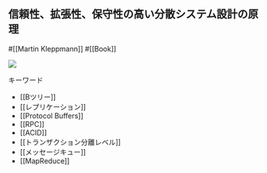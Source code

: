 ## 信頼性、拡張性、保守性の高い分散システム設計の原理

#[[Martin Kleppmann]] #[[Book]]

![](https://m.media-amazon.com/images/I/51T+k4VRzpL._SX342_SY445_.jpg)

キーワード
- [[Bツリー]]
- [[レプリケーション]]
- [[Protocol Buffers]]
- [[RPC]]
- [[ACID]]
- [[トランザクション分離レベル]]
- [[メッセージキュー]]
- [[MapReduce]]
